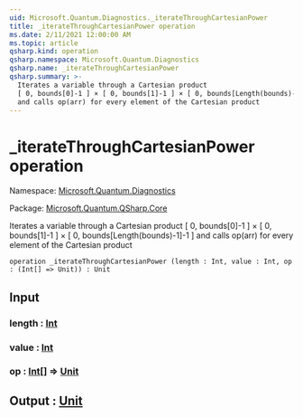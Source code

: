 ```yaml
---
uid: Microsoft.Quantum.Diagnostics._iterateThroughCartesianPower
title: _iterateThroughCartesianPower operation
ms.date: 2/11/2021 12:00:00 AM
ms.topic: article
qsharp.kind: operation
qsharp.namespace: Microsoft.Quantum.Diagnostics
qsharp.name: _iterateThroughCartesianPower
qsharp.summary: >-
  Iterates a variable through a Cartesian product
  [ 0, bounds[0]-1 ] × [ 0, bounds[1]-1 ] × [ 0, bounds[Length(bounds)-1]-1 ]
  and calls op(arr) for every element of the Cartesian product
---
```


# _iterateThroughCartesianPower operation

Namespace: [Microsoft.Quantum.Diagnostics](xref:Microsoft.Quantum.Diagnostics)

Package: [Microsoft.Quantum.QSharp.Core](https://nuget.org/packages/Microsoft.Quantum.QSharp.Core)


Iterates a variable through a Cartesian product[ 0, bounds[0]-1 ] × [ 0, bounds[1]-1 ] × [ 0, bounds[Length(bounds)-1]-1 ]and calls op(arr) for every element of the Cartesian product

```qsharp
operation _iterateThroughCartesianPower (length : Int, value : Int, op : (Int[] => Unit)) : Unit
```


## Input

### length : [Int](xref:microsoft.quantum.lang-ref.int)




### value : [Int](xref:microsoft.quantum.lang-ref.int)




### op : [Int](xref:microsoft.quantum.lang-ref.int)[] => [Unit](xref:microsoft.quantum.lang-ref.unit) 





## Output : [Unit](xref:microsoft.quantum.lang-ref.unit)

